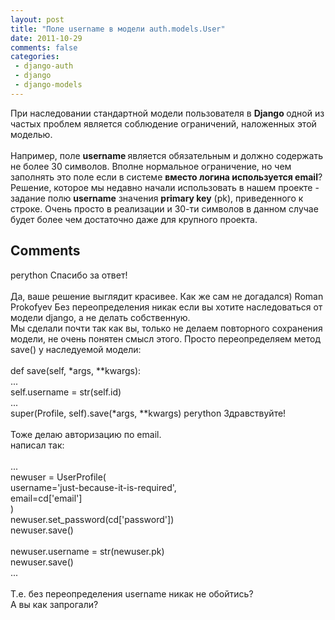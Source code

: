 ```yaml
---
layout: post
title: "Поле username в модели auth.models.User"
date: 2011-10-29
comments: false
categories:
 - django-auth
 - django
 - django-models
---
```



При наследовании стандартной модели пользователя в <b>Django </b>одной из частых проблем является соблюдение ограничений, наложенных этой моделью.<br /><br />Например, поле <b>username </b>является обязательным и должно содержать не более 30 символов. Вполне нормальное ограничение, но чем заполнять это поле если в системе <b>вместо логина используется email</b>?<br />Решение, которое мы недавно начали использовать в нашем проекте - задание полю&nbsp;<b>username</b>&nbsp;значения <b>primary key</b> (pk),&nbsp;приведенного&nbsp;к строке. Очень просто в реализации и 30-ти символов в данном случае будет более чем достаточно даже для крупного проекта.</div><h2>Comments</h2>


perython
Спасибо за ответ!<br /><br />Да, ваше решение выглядит красивее. Как же сам не догадался)
Roman Prokofyev
Без переопределения никак если вы хотите наследоваться от модели django, а не делать собственную. <br />Мы сделали почти так как вы, только не делаем повторного сохранения модели, не очень понятен смысл этого. Просто переопределяем метод save() у наследуемой модели:<br /><br />def save(self, *args, **kwargs):<br />   ...<br />   self.username = str(self.id)<br />   ...<br />   super(Profile, self).save(*args, **kwargs)
perython
Здравствуйте!<br /><br />Тоже делаю авторизацию по email.<br />написал так:<br /><br />...<br />newuser = UserProfile(<br />    username=&#39;just-because-it-is-required&#39;,<br />    email=cd[&#39;email&#39;]<br />)<br />newuser.set_password(cd[&#39;password&#39;])<br />newuser.save()<br /><br />newuser.username = str(newuser.pk)<br />newuser.save()<br />...<br /><br />Т.е. без переопределения username никак не обойтись?<br />А вы как запрогали?
